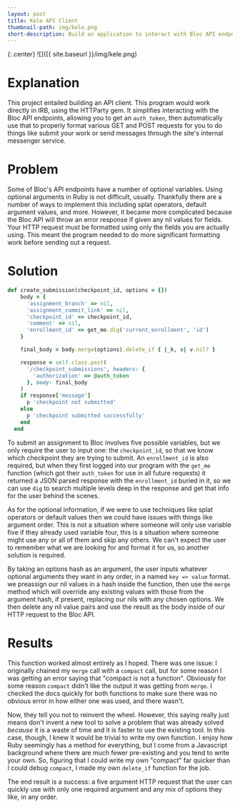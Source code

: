 ```yaml
---
layout: post
title: Kele API Client
thumbnail-path: img/kele.png
short-description: Build an application to interact with Bloc API endpoints.
---
```


{:.center} 
![]({{ site.baseurl }}/img/kele.png)

# Explanation

This project entailed building an API client. This program would work directly in IRB, using the HTTParty gem. It simplifies interacting with the Bloc API endpoints, allowing you to get an _`auth_token`_, then automatically use that to properly format various GET and POST requests for you to do things like submit your work or send messages through the site's internal messenger service.

# Problem

Some of Bloc's API endpoints have a number of optional variables. Using optional arguments in Ruby is not difficult, usually. Thankfully there are a number of ways to implement this including splat operators, default argument values, and more. However, it became more complicated because the Bloc API will throw an error response if given any nil values for fields. Your HTTP request must be formatted using only the fields you are actually using. This meant the program needed to do more significant formatting work before sending out a request.

# Solution

```ruby
def create_submission(checkpoint_id, options = {})
    body = {
      'assignment_branch' => nil,
      'assignment_commit_link' => nil,
      'checkpoint_id' => checkpoint_id,
      'comment' => nil,
      'enrollment_id' => get_me.dig('current_enrollment', 'id')
    }

    final_body = body.merge(options).delete_if { |_k, v| v.nil? }

    response = self.class.post(
      '/checkpoint_submissions', headers: {
        'authorization' => @auth_token
      }, body: final_body
    )
    if response['message']
      p 'checkpoint not submitted'
    else
      p 'checkpoint submitted successfully'
    end
  end
```

To submit an assignment to Bloc involves five possible variables, but we only require the user to input one: the `checkpoint_id`, so that we know which checkpoint they are trying to submit. An `enrollment_id` is also required, but when they first logged into our program with the `get_me` function (which got their `auth_token` for use in all future requests) it returned a JSON parsed response with the `enrollment_id` buried in it, so we can use `dig` to search multiple levels deep in the response and get that info for the user behind the scenes.

As for the optional information, if we were to use techniques like splat operators or default values then we could have issues with things like argument order. This is not a situation where someone will only use variable five if they already used variable four, this is a situation where someone might use any or all of them and skip any others. We can't expect the user to remember what we are looking for and format it for us, so another solution is required.

By taking an options hash as an argument, the user inputs whatever optional arguments they want in any order, in a named `key => value` format. we preassign our nil values in a hash inside the function, then use the `merge` method which will override any existing values with those from the argument hash, if present, replacing our nils with any chosen options. We then delete any nil value pairs and use the result as the body inside of our HTTP request to the Bloc API.

# Results

This function worked almost entirely as I hoped. There was one issue: I originally chained my `merge` call with a `compact` call, but for some reason I was getting an error saying that "compact is not a function". Obviously for some reason `compact` didn't like the output it was getting from `merge`. I checked the docs quickly for both functions to make sure there was no obvious error in how either one was used, and there wasn't.

Now, they tell you not to reinvent the wheel. However, this saying really just means don't invent a new tool to solve a problem that was already solved _because_ it is a waste of time and it is faster to use the existing tool. In this case, though, I knew it would be trivial to write my own function. I enjoy how Ruby seemingly has a method for everything, but I come from a Javascript background where there are much fewer pre-existing and you tend to write your own. So, figuring that I could write my own "compact" far quicker than I could debug `compact`, I made my own `delete_if` function for the job.

The end result is a success: a five argument HTTP request that the user can quickly use with only one required argument and any mix of options they like, in any order.
